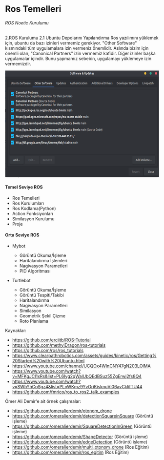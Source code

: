 # Ros Temelleri

###### ROS Noetic Kurulumu

2.ROS Kurulumu
2.1 Ubuntu Depolarını Yapılandırma
Ros yazılımını yüklemek için, ubuntu da bazı izinleri vermemiz gerekiyor. "Other Software" kısmındaki tüm uygulamalara izin vermeniz önemlidir. Aslında bizim için önemli olan, "Canonical Partners" izin vermemiz kafidir. Diğer izinler başka uygulamalar içindir. Bunu yapmamız sebebin, uygulamayı yüklemeye izin vermemizdir.

<img height="350" src="/images/ubuntu.png"/>


#### Temel Seviye ROS
* Ros Temelleri
* Ros Kurulumları
* Ros Kodlama(Python)
* Action Fonksiyonları
* Similasyon Kurulumu
* Proje

#### Orta Seviye ROS

* Mybot

  * Görüntü Okuma/İşleme
  * Haritalandırma İşlemleri
  * Nagivasyon Parametleri
  * PID Algoritması
  
* Turtlebot

   * Görüntü Okuma/İşleme
   * Görüntü Tespiti/Takibi
   * Haritalandırma
   * Nagivasyon Parametleri
   * Similasyon
   * Geometrik Şekil Çizme
   * Roto Planlama

Kaynaklar:

* https://github.com/erciitb/ROS-Tutorial
* https://github.com/methylDragon/ros-tutorials
* https://github.com/ros/ros_tutorials
* https://www.clearpathrobotics.com/assets/guides/kinetic/ros/Getting%20Started%20with%20Ubuntu.html
* https://www.youtube.com/channel/UCQOx4WInCNY47gN203LOlMA
* https://www.youtube.com/watch?v=MFKgJCI1xRs&list=PL6Ivg2qWalUbQEdBSuz55ZgErwj2fs8Q4
* https://www.youtube.com/watch?v=SWhYhCpSgz4&list=PLoWKmz9YvOriKisknuVi06avCklifTU44
* https://github.com/fmrico/ros_to_ros2_talk_examples

Ömer Ali Demir'e ait örnek çalışmalar:

* https://github.com/omeralierdemir/otonom_drone
* https://github.com/omeralierdemir/detectionSquareinSquare (Görüntü işleme)
* https://github.com/omeralierdemir/SquareDetectionInGreen  (Görüntü işleme)
* https://github.com/omeralierdemir/ShapeDetector           (Görüntü işleme)
* https://github.com/omeralierdemir/edgeDetection           (Görüntü işleme)
* https://github.com/omeralierdemir/multi_otonom_drone      (Ros Eğitim)
* https://github.com/omeralierdemir/ros_egitim              (Ros Eğitim)
